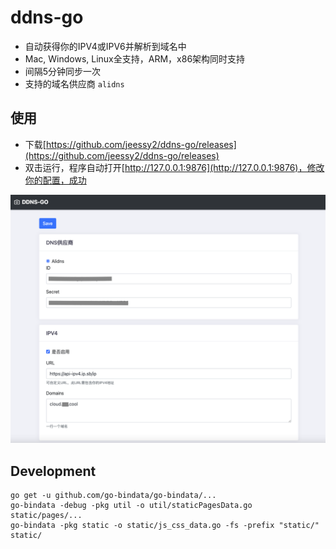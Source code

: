 # ddns-go
- 自动获得你的IPV4或IPV6并解析到域名中
- Mac, Windows, Linux全支持，ARM，x86架构同时支持
- 间隔5分钟同步一次
- 支持的域名供应商 `alidns`

## 使用
- 下载[https://github.com/jeessy2/ddns-go/releases](https://github.com/jeessy2/ddns-go/releases)
- 双击运行，程序自动打开[http://127.0.0.1:9876](http://127.0.0.1:9876)，修改你的配置，成功

![avatar](ddns-web.png)

## Development
```
go get -u github.com/go-bindata/go-bindata/...
go-bindata -debug -pkg util -o util/staticPagesData.go static/pages/...
go-bindata -pkg static -o static/js_css_data.go -fs -prefix "static/" static/
```
